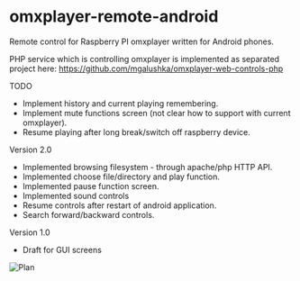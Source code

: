 omxplayer-remote-android
========================

Remote control for Raspberry PI omxplayer written for Android phones.

PHP service which is controlling omxplayer is implemented as separated project here:
https://github.com/mgalushka/omxplayer-web-controls-php

TODO
- Implement history and current playing remembering. 
- Implement mute functions screen (not clear how to support with current omxplayer).
- Resume playing after long break/switch off raspberry device.

Version 2.0
- Implemented browsing filesystem - through apache/php HTTP API.
- Implemented choose file/directory and play function.
- Implemented pause function screen.
- Implemented sound controls
- Resume controls after restart of android application.
- Search forward/backward controls.

Version 1.0
- Draft for GUI screens

![Plan](https://github.com/mgalushka/omxplayer-remote-android/raw/master/doc/plan.png)
